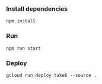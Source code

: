 ### Install dependencies

```
npm install
```

### Run

```
npm run start
```

### Deploy

```
gcloud run deploy take6 --source .
```
